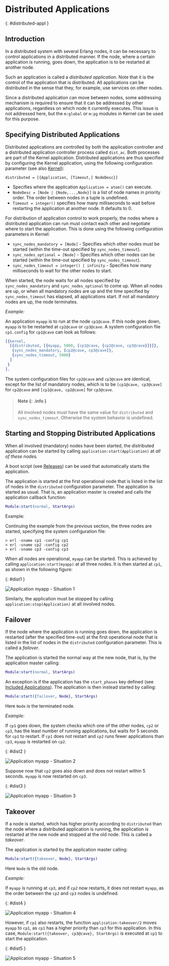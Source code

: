 <!--
%CopyrightBegin%

SPDX-License-Identifier: Apache-2.0

Copyright Ericsson AB 2023-2025. All Rights Reserved.

Licensed under the Apache License, Version 2.0 (the "License");
you may not use this file except in compliance with the License.
You may obtain a copy of the License at

    http://www.apache.org/licenses/LICENSE-2.0

Unless required by applicable law or agreed to in writing, software
distributed under the License is distributed on an "AS IS" BASIS,
WITHOUT WARRANTIES OR CONDITIONS OF ANY KIND, either express or implied.
See the License for the specific language governing permissions and
limitations under the License.

%CopyrightEnd%
-->
# Distributed Applications

[](){: #distributed-appl }

## Introduction

In a distributed system with several Erlang nodes, it can be necessary to
control applications in a distributed manner. If the node, where a certain
application is running, goes down, the application is to be restarted at another
node.

Such an application is called a _distributed application_. Note that it is the
control of the application that is distributed. All applications can be
distributed in the sense that they, for example, use services on other nodes.

Since a distributed application can move between nodes, some addressing
mechanism is required to ensure that it can be addressed by other applications,
regardless on which node it currently executes. This issue is not addressed
here, but the `m:global` or `m:pg` modules in Kernel can be used for this purpose.

## Specifying Distributed Applications

Distributed applications are controlled by both the application
controller and a distributed application controller process called
`dist_ac`. Both processes are part of the Kernel application.
Distributed applications are thus specified by
configuring the Kernel application, using the following configuration
parameter (see also [Kernel](`e:kernel:kernel_app.md`)):

`distributed = [{Application, [Timeout,] NodeDesc}]`

- Specifies where the application `Application = atom()` can execute.
- `NodeDesc = [Node | {Node,...,Node}]` is a list of node names in priority
  order. The order between nodes in a tuple is undefined.
- `Timeout = integer()` specifies how many milliseconds to wait before
  restarting the application at another node. It defaults to 0.

For distribution of application control to work properly, the nodes where a
distributed application can run must contact each other and negotiate where to
start the application. This is done using the following configuration parameters
in Kernel:

- `sync_nodes_mandatory = [Node]` - Specifies which other nodes must be started
  (within the time-out specified by `sync_nodes_timeout`).
- `sync_nodes_optional = [Node]` - Specifies which other nodes can be started
  (within the time-out specified by `sync_nodes_timeout`).
- `sync_nodes_timeout = integer() | infinity` - Specifies how many milliseconds
  to wait for the other nodes to start.

When started, the node waits for all nodes specified by `sync_nodes_mandatory`
and `sync_nodes_optional` to come up. When all nodes are up, or when all
mandatory nodes are up and the time specified by `sync_nodes_timeout` has
elapsed, all applications start. If not all mandatory nodes are up, the node
terminates.

_Example:_

An application `myapp` is to run at the node `cp1@cave`. If this node goes down,
`myapp` is to be restarted at `cp2@cave` or `cp3@cave`. A system configuration
file `cp1.config` for `cp1@cave` can look as follows:

```erlang
[{kernel,
  [{distributed, [{myapp, 5000, [cp1@cave, {cp2@cave, cp3@cave}]}]},
   {sync_nodes_mandatory, [cp2@cave, cp3@cave]},
   {sync_nodes_timeout, 5000}
  ]
 }
].
```

The system configuration files for `cp2@cave` and `cp3@cave` are identical,
except for the list of mandatory nodes, which is to be `[cp1@cave, cp3@cave]`
for `cp2@cave` and `[cp1@cave, cp2@cave]` for `cp3@cave`.

> #### Note {: .info }
>
> All involved nodes must have the same value for `distributed` and
> `sync_nodes_timeout`. Otherwise the system behavior is undefined.

## Starting and Stopping Distributed Applications

When all involved (mandatory) nodes have been started, the distributed
application can be started by calling `application:start(Application)` at _all
of these nodes._

A boot script (see [Releases](release_structure.md)) can be used that
automatically starts the application.

The application is started at the first operational node that is listed in the
list of nodes in the `distributed` configuration parameter. The application is
started as usual. That is, an application master is created and calls the
application callback function:

```erlang
Module:start(normal, StartArgs)
```

Example:

Continuing the example from the previous section, the three nodes are started,
specifying the system configuration file:

```text
> erl -sname cp1 -config cp1
> erl -sname cp2 -config cp2
> erl -sname cp3 -config cp3
```

When all nodes are operational, `myapp` can be started. This is achieved by
calling `application:start(myapp)` at all three nodes. It is then started at
`cp1`, as shown in the following figure:

[](){: #dist1 }

![Application myapp - Situation 1](assets/dist1.gif "Application myapp - Situation 1")

Similarly, the application must be stopped by calling
`application:stop(Application)` at all involved nodes.

## Failover

If the node where the application is running goes down, the application is
restarted (after the specified time-out) at the first operational node that is
listed in the list of nodes in the `distributed` configuration parameter. This
is called a _failover_.

The application is started the normal way at the new node, that is, by the
application master calling:

```erlang
Module:start(normal, StartArgs)
```

An exception is if the application has the `start_phases` key defined (see
[Included Applications](included_applications.md)). The application is then
instead started by calling:

```erlang
Module:start({failover, Node}, StartArgs)
```

Here `Node` is the terminated node.

_Example:_

If `cp1` goes down, the system checks which one of the other nodes, `cp2` or
`cp3`, has the least number of running applications, but waits for 5 seconds for
`cp1` to restart. If `cp1` does not restart and `cp2` runs fewer applications
than `cp3`, `myapp` is restarted on `cp2`.

[](){: #dist2 }

![Application myapp - Situation 2](assets/dist2.gif "Application myapp - Situation 2")

Suppose now that `cp2` goes also down and does not restart within 5 seconds.
`myapp` is now restarted on `cp3`.

[](){: #dist3 }

![Application myapp - Situation 3](assets/dist3.gif "Application myapp - Situation 3")

## Takeover

If a node is started, which has higher priority according to `distributed` than
the node where a distributed application is running, the application is
restarted at the new node and stopped at the old node. This is called a
_takeover_.

The application is started by the application master calling:

```erlang
Module:start({takeover, Node}, StartArgs)
```

Here `Node` is the old node.

_Example:_

If `myapp` is running at `cp3`, and if `cp2` now restarts, it does not restart
`myapp`, as the order between the `cp2` and `cp3` nodes is undefined.

[](){: #dist4 }

![Application myapp - Situation 4](assets/dist4.gif "Application myapp - Situation 4")

However, if `cp1` also restarts, the function `application:takeover/2` moves
`myapp` to `cp1`, as `cp1` has a higher priority than `cp3` for this
application. In this case, `Module:start({takeover, cp3@cave}, StartArgs)` is
executed at `cp1` to start the application.

[](){: #dist5 }

![Application myapp - Situation 5](assets/dist5.gif "Application myapp - Situation 5")
